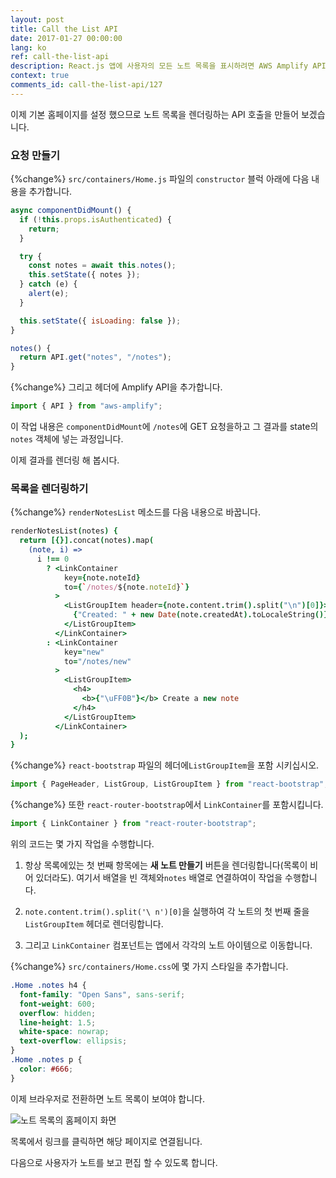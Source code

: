 ```yaml
---
layout: post
title: Call the List API
date: 2017-01-27 00:00:00
lang: ko
ref: call-the-list-api
description: React.js 앱에 사용자의 모든 노트 목록을 표시하려면 AWS Amplify API 모듈을 사용하여 Serverless API 백엔드에 GET 요청을 보내야합니다. 또한 ListGroup 및 ListGroupItem React-Bootstrap 구성 요소를 사용하여 목록을 렌더링합니다.
context: true
comments_id: call-the-list-api/127
---
```


이제 기본 홈페이지를 설정 했으므로 노트 목록을 렌더링하는 API 호출을 만들어 보겠습니다.

### 요청 만들기

{%change%} `src/containers/Home.js` 파일의 `constructor` 블럭 아래에 다음 내용을 추가합니다.

```js
async componentDidMount() {
  if (!this.props.isAuthenticated) {
    return;
  }

  try {
    const notes = await this.notes();
    this.setState({ notes });
  } catch (e) {
    alert(e);
  }

  this.setState({ isLoading: false });
}

notes() {
  return API.get("notes", "/notes");
}
```

{%change%} 그리고 헤더에 Amplify API을 추가합니다.

```js
import { API } from "aws-amplify";
```

이 작업 내용은 `componentDidMount`에 `/notes`에 GET 요청을하고 그 결과를 state의 `notes` 객체에 넣는 과정입니다.

이제 결과를 렌더링 해 봅시다.

### 목록을 렌더링하기

{%change%} `renderNotesList` 메소드를 다음 내용으로 바꿉니다.

```coffee
renderNotesList(notes) {
  return [{}].concat(notes).map(
    (note, i) =>
      i !== 0
        ? <LinkContainer
            key={note.noteId}
            to={`/notes/${note.noteId}`}
          >
            <ListGroupItem header={note.content.trim().split("\n")[0]}>
              {"Created: " + new Date(note.createdAt).toLocaleString()}
            </ListGroupItem>
          </LinkContainer>
        : <LinkContainer
            key="new"
            to="/notes/new"
          >
            <ListGroupItem>
              <h4>
                <b>{"\uFF0B"}</b> Create a new note
              </h4>
            </ListGroupItem>
          </LinkContainer>
  );
}
```

{%change%} `react-bootstrap` 파일의 헤더에`ListGroupItem`을 포함 시키십시오.

```js
import { PageHeader, ListGroup, ListGroupItem } from "react-bootstrap";
```

{%change%} 또한 `react-router-bootstrap`에서 `LinkContainer`를 포함시킵니다.

```js
import { LinkContainer } from "react-router-bootstrap";
```

위의 코드는 몇 가지 작업을 수행합니다.

1. 항상 목록에있는 첫 번째 항목에는 **새 노트 만들기** 버튼을 렌더링합니다(목록이 비어 있더라도). 여기서 배열을 빈 객체와`notes` 배열로 연결하여이 작업을 수행합니다.

2. `note.content.trim().split('\ n')[0]`을 실행하여 각 노트의 첫 번째 줄을 `ListGroupItem` 헤더로 렌더링합니다.

3. 그리고 `LinkContainer` 컴포넌트는 앱에서 각각의 노트 아이템으로 이동합니다.

{%change%} `src/containers/Home.css`에 몇 가지 스타일을 추가합니다.

```css
.Home .notes h4 {
  font-family: "Open Sans", sans-serif;
  font-weight: 600;
  overflow: hidden;
  line-height: 1.5;
  white-space: nowrap;
  text-overflow: ellipsis;
}
.Home .notes p {
  color: #666;
}
```

이제 브라우저로 전환하면 노트 목록이 보여야 합니다.

![노트 목록의 홈페이지 화면](/assets/homepage-list-loaded.png)

목록에서 링크를 클릭하면 해당 페이지로 연결됩니다.

다음으로 사용자가 노트를 보고 편집 할 수 있도록 합니다.
